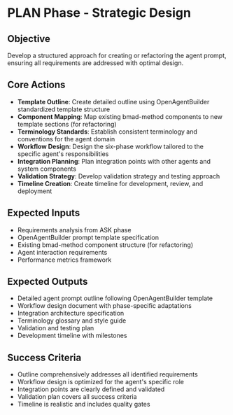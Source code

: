 # PLAN Phase - Strategic Design

## Objective
Develop a structured approach for creating or refactoring the agent prompt, ensuring all requirements are addressed with optimal design.

## Core Actions
- **Template Outline**: Create detailed outline using OpenAgentBuilder standardized template structure
- **Component Mapping**: Map existing bmad-method components to new template sections (for refactoring)
- **Terminology Standards**: Establish consistent terminology and conventions for the agent domain
- **Workflow Design**: Design the six-phase workflow tailored to the specific agent's responsibilities
- **Integration Planning**: Plan integration points with other agents and system components
- **Validation Strategy**: Develop validation strategy and testing approach
- **Timeline Creation**: Create timeline for development, review, and deployment

## Expected Inputs
- Requirements analysis from ASK phase
- OpenAgentBuilder prompt template specification
- Existing bmad-method component structure (for refactoring)
- Agent interaction requirements
- Performance metrics framework

## Expected Outputs
- Detailed agent prompt outline following OpenAgentBuilder template
- Workflow design document with phase-specific adaptations
- Integration architecture specification
- Terminology glossary and style guide
- Validation and testing plan
- Development timeline with milestones

## Success Criteria
- Outline comprehensively addresses all identified requirements
- Workflow design is optimized for the agent's specific role
- Integration points are clearly defined and validated
- Validation plan covers all success criteria
- Timeline is realistic and includes quality gates
